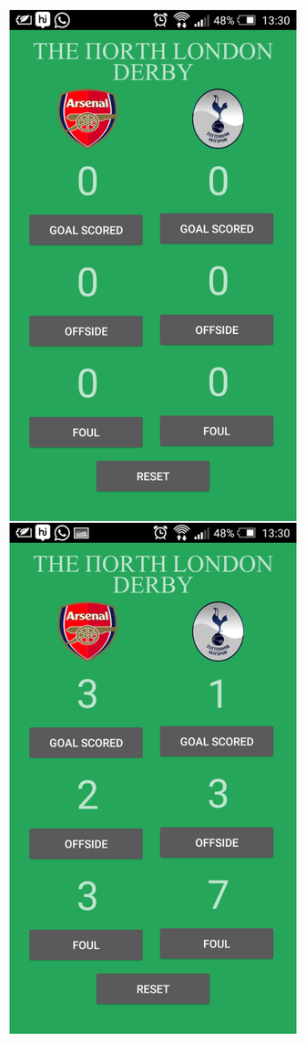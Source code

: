
![Alt text](https://github.com/sushantpaygude/Udacity-Project-2-FootyScore/blob/master/Screenshot_2016-08-09-13-30-08.png?raw=true "ScreenShot")
![Alt text](https://github.com/sushantpaygude/Udacity-Project-2-FootyScore/blob/master/Screenshot_2016-08-09-13-30-40.png?raw=true "ScreenShot")
